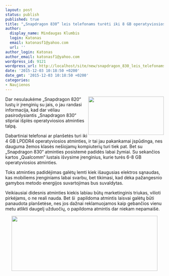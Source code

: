 ```yaml
---
layout: post
status: publish
published: true
title: "„Snapdragon 830“ leis telefonams turėti iki 8 GB operatyviosios atminties"
author:
  display_name: Mindaugas Klumbis
  login: Katonas
  email: katonasf1@yahoo.com
  url: ''
author_login: Katonas
author_email: katonasf1@yahoo.com
wordpress_id: 9121
wordpress_url: http://localhost/site/new/snapdragon_830_leis_telefonams_tureti_iki_8_gb_operatyviosios_atminties/
date: '2015-12-03 10:18:50 +0200'
date_gmt: '2015-12-03 10:18:50 +0200'
categories:
- Naujienos
---
```

<p>
	<img alt="" src="http://technews.lt/userfiles/Qualcomm-635x324.png" style="width: 240px; height: 122px; float: right;" />Dar nesulaukėme &bdquo;Snapdragon 820&ldquo; lustų ir įrenginių su jais, o jau randasi informacija, kad dar vėliau pasirodysiantis &bdquo;Snapdragon 830&ldquo; stipriai i&scaron;plės operatyviosios atminties talpą.</p>
<p>
	Dabartiniai telefonai ar plan&scaron;etės turi iki 4 GB LPDDR4 operatyviosios atminties, ir tai jau pakankamai įspūdinga, nes dauguma žemos klasės ne&scaron;iojamų kompiuterių turi tiek pat. Bet su &bdquo;Snapdragon 830&ldquo; atminties posistemė padidės labai žymiai. Su sekančios kartos &bdquo;Qualcomm&ldquo; lustais i&scaron;vysime įrenginius, kurie turės 6-8 GB operatyviosios atminties.</p>
<p>
	Toks atminties padidėjimas galėtų lemti kiek i&scaron;augusias elektros sąnaudas, kas mobiliems įrenginiams labai svarbu, bet tikimasi, kad dėka pažangesnio gamybos metodo energijos suvartojimas bus suvaldytas.</p>
<p>
	Veikiausiai didesnis atminties kiekis labiau būtų marketinginis triukas, vilioti pirkėjams, o ne reali nauda. Bet &scaron;i &nbsp;papildoma atmintis laisvai galėtų būti panaudota plan&scaron;etėse, nes jos dažnai reklamuojamos kaip gebančios vienu metu atlikti daugelį užduočių, o papildoma atmintis dar niekam nepamai&scaron;ė. &nbsp;</p>
<p style="text-align: center;">
	<a href="http://technews.lt/userfiles/11(8).png"><img alt="" src="http://technews.lt/userfiles/11(8).png" style="width: 464px; height: 175px;" /></a></p>
